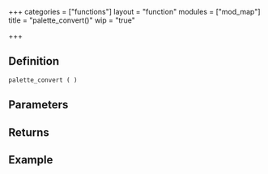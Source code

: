 +++
categories = ["functions"]
layout = "function"
modules = ["mod_map"]
title = "palette_convert()"
wip = "true"

+++

## Definition

    palette_convert ( )

## Parameters

## Returns

## Example

```
```
